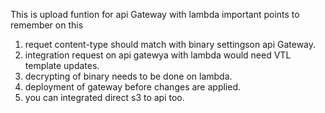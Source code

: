 This is upload funtion for api Gateway with lambda
important points to remember
 on this
1. requet content-type should match with binary settingson api Gateway.
2. integration request on api gatewya with lambda would need VTL template updates.
3. decrypting of binary needs to be done on lambda.
4. deployment of gateway before changes are applied.
5. you can integrated direct s3 to api too. 